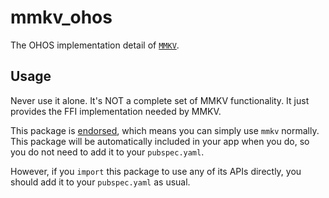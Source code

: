 # mmkv\_ohos

The OHOS implementation detail of [`MMKV`][1].

## Usage

Never use it alone. It's NOT a complete set of MMKV functionality. It just provides the FFI implementation needed by MMKV.

This package is [endorsed][2], which means you can simply use `mmkv`
normally. This package will be automatically included in your app when you do,
so you do not need to add it to your `pubspec.yaml`.

However, if you `import` this package to use any of its APIs directly, you
should add it to your `pubspec.yaml` as usual.

[1]: https://pub.dev/packages/mmkv
[2]: https://flutter.dev/docs/development/packages-and-plugins/developing-packages#endorsed-federated-plugin
